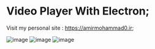 # Video Player With Electron;

Visit my personal site : https://amirmohammad0.ir;

![image](https://user-images.githubusercontent.com/74311184/147816938-21d91b15-5da7-4f5c-adc1-b5f0b486df9a.png)
![image](https://user-images.githubusercontent.com/74311184/147816965-103cdea0-a49d-4cbb-86b6-81f218d542d7.png)
![image](https://user-images.githubusercontent.com/74311184/147816969-2fee1287-706c-43bd-b6ef-bcada3f6fccc.png)
